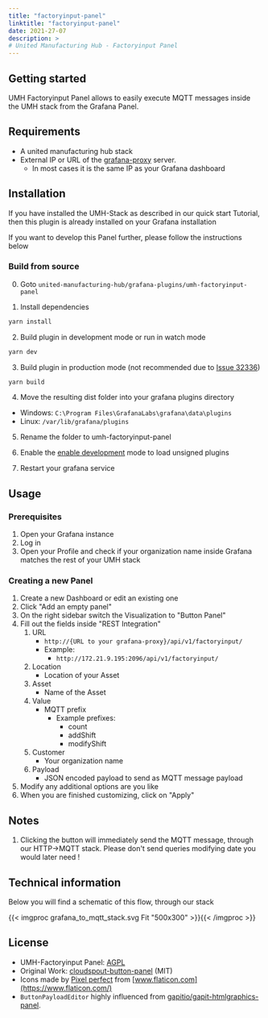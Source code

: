 ```yaml
---
title: "factoryinput-panel"
linktitle: "factoryinput-panel"
date: 2021-27-07
description: >
# United Manufacturing Hub - Factoryinput Panel
---
```


## Getting started
UMH Factoryinput Panel allows to easily execute MQTT messages inside the UMH stack from the Grafana Panel.

## Requirements
 - A united manufacturing hub stack
 - External IP or URL of the [grafana-proxy](grafana-proxy) server.
   - In most cases it is the same IP as your Grafana dashboard

## Installation
If you have installed the UMH-Stack as described in our quick start Tutorial, then this plugin is already installed on your Grafana installation

If you want to develop this Panel further, please follow the instructions below

### Build from source

0. Goto ```united-manufacturing-hub/grafana-plugins/umh-factoryinput-panel```


1. Install dependencies

```BASH
yarn install
```

2. Build plugin in development mode or run in watch mode

```BASH
yarn dev
```

3. Build plugin in production mode (not recommended due to [Issue 32336](https://github.com/grafana/grafana/issues/32336))

```BASH
yarn build
```

4. Move the resulting dist folder into your grafana plugins directory

- Windows: `C:\Program Files\GrafanaLabs\grafana\data\plugins`
- Linux: `/var/lib/grafana/plugins`

5. Rename the folder to umh-factoryinput-panel
   

6. Enable the [enable development](https://grafana.com/docs/grafana/latest/administration/configuration/) mode to load unsigned plugins


7. Restart your grafana service


## Usage
### Prerequisites
1. Open your Grafana instance
2. Log in
3. Open your Profile and check if your organization name inside Grafana matches the rest of your UMH stack

### Creating a new Panel
1. Create a new Dashboard or edit an existing one
2. Click "Add an empty panel"
3. On the right sidebar switch the Visualization to "Button Panel"
4. Fill out the fields inside "REST Integration"
   1. URL
      - ```http://{URL to your grafana-proxy}/api/v1/factoryinput/```
      - Example:
        - ```http://172.21.9.195:2096/api/v1/factoryinput/```
   2. Location
      - Location of your Asset
   3. Asset
      - Name of the Asset
   4. Value
      - MQTT prefix
        - Example prefixes:
          - count
          - addShift
          - modifyShift
   5. Customer
      - Your organization name
   6. Payload
      - JSON encoded payload to send as MQTT message payload
5. Modify any additional options are you like
6. When you are finished customizing, click on "Apply"

## Notes
1. Clicking the button will immediately send the MQTT message, through our HTTP->MQTT stack. Please don't send queries modifying date you would later need !


## Technical information
Below you will find a schematic of this flow, through our stack

{{< imgproc grafana_to_mqtt_stack.svg Fit "500x300" >}}{{< /imgproc >}}


## License
 - UMH-Factoryinput Panel: [AGPL](https://raw.githubusercontent.com/Scarjit/united-manufacturing-hub/194-refactor-grafana-datasource/grafana-plugins/umh-factoryinput-panel/LICENSE) 
 - Original Work: [cloudspout-button-panel](https://github.com/cloudspout/cloudspout-button-panel) (MIT)
 - Icons made by [Pixel perfect](https://www.flaticon.com/authors/pixel-perfect) from [www.flaticon.com](https://www.flaticon.com/)
 - `ButtonPayloadEditor` highly influenced from [gapitio/gapit-htmlgraphics-panel](https://github.com/gapitio/gapit-htmlgraphics-panel).
